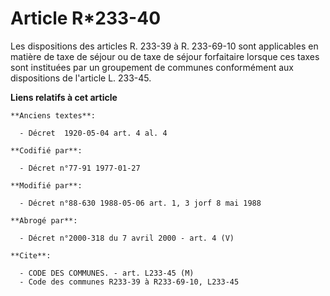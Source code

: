 # Article R*233-40

Les dispositions des articles R. 233-39 à R. 233-69-10 sont applicables en matière de taxe de séjour ou de taxe de séjour
forfaitaire lorsque ces taxes sont instituées par un groupement de communes conformément aux dispositions de l'article L.
233-45.

**Liens relatifs à cet article**

	**Anciens textes**:

	  - Décret  1920-05-04 art. 4 al. 4

	**Codifié par**:

	  - Décret n°77-91 1977-01-27

	**Modifié par**:

	  - Décret n°88-630 1988-05-06 art. 1, 3 jorf 8 mai 1988

	**Abrogé par**:

	  - Décret n°2000-318 du 7 avril 2000 - art. 4 (V)

	**Cite**:

	  - CODE DES COMMUNES. - art. L233-45 (M)
	  - Code des communes R233-39 à R233-69-10, L233-45
